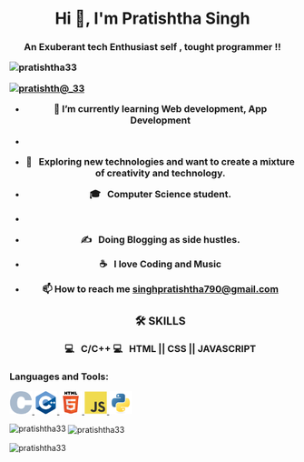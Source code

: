 <h1 align="center">Hi 👋, I'm Pratishtha Singh </h1>

<h3 align="center">An Exuberant tech Enthusiast self , tought programmer !!

<p align="left"> <img src="https://komarev.com/ghpvc/?username=pratishtha33&label=Profile%20views&color=0e75b6&style=flat" alt="pratishtha33" /> </p>

<p align="left"> <a href="https://twitter.com/pratishth@_33" target="blank"><img src="https://img.shields.io/twitter/follow/pratishth@_33?logo=twitter&style=for-the-badge" alt="pratishth@_33" /></a> </p>


- 🌱 I’m currently learning **Web development, App Development**
-  
- 🤔 &nbsp; Exploring new technologies and want to create a mixture of creativity and technology.
- 🎓 &nbsp; Computer Science student.
- 
- ✍️ &nbsp; Doing Blogging as side hustles.
- ☕ &nbsp; I love Coding and Music

- 📫 How to reach me **singhpratishtha790@gmail.com**

    <h3>🛠 SKILLS </h3>
    
     💻 &nbsp; C/C++
      💻 &nbsp; HTML || CSS || JAVASCRIPT
      
                  
              

<h3 align="left">Languages and Tools:</h3>
<p align="left"> <a href="https://www.cprogramming.com/" target="_blank"> <img src="https://raw.githubusercontent.com/devicons/devicon/master/icons/c/c-original.svg" alt="c" width="40" height="40"/> </a> <a href="https://www.w3schools.com/cpp/" target="_blank"> <img src="https://raw.githubusercontent.com/devicons/devicon/master/icons/cplusplus/cplusplus-original.svg" alt="cplusplus" width="40" height="40"/> </a> <a href="https://www.w3.org/html/" target="_blank"> <img src="https://raw.githubusercontent.com/devicons/devicon/master/icons/html5/html5-original-wordmark.svg" alt="html5" width="40" height="40"/> </a> <a href="https://developer.mozilla.org/en-US/docs/Web/JavaScript" target="_blank"> <img src="https://raw.githubusercontent.com/devicons/devicon/master/icons/javascript/javascript-original.svg" alt="javascript" width="40" height="40"/> </a> <a href="https://www.python.org" target="_blank"> <img src="https://raw.githubusercontent.com/devicons/devicon/master/icons/python/python-original.svg" alt="python" width="40" height="40"/> </a> </p>

<p><img align="left" src="https://github-readme-stats.vercel.app/api/top-langs?username=pratishtha33&show_icons=true&locale=en&layout=compact" alt="pratishtha33" /></p>

<p>&nbsp;<img align="center" src="https://github-readme-stats.vercel.app/api?username=pratishtha33&show_icons=true&locale=en" alt="pratishtha33" /></p>

<p><img align="center" src="https://github-readme-streak-stats.herokuapp.com/?user=pratishtha33&" alt="pratishtha33" /></p>


